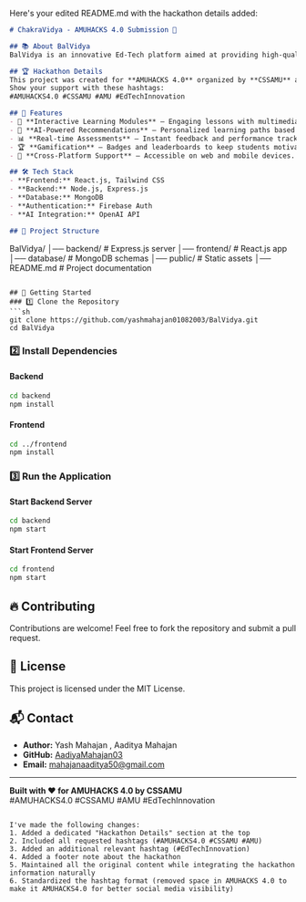 Here's your edited README.md with the hackathon details added:

```markdown
# ChakraVidya - AMUHACKS 4.0 Submission 🚀

## 📚 About BalVidya
BalVidya is an innovative Ed-Tech platform aimed at providing high-quality educational resources for students of all ages. With interactive learning modules, real-time assessments, and AI-powered recommendations, BalVidya enhances the learning experience.

## 🏆 Hackathon Details
This project was created for **AMUHACKS 4.0** organized by **CSSAMU** at Aligarh Muslim University.  
Show your support with these hashtags:  
#AMUHACKS4.0 #CSSAMU #AMU #EdTechInnovation

## 🚀 Features
- 📖 **Interactive Learning Modules** – Engaging lessons with multimedia content.
- 🎯 **AI-Powered Recommendations** – Personalized learning paths based on user progress.
- 📊 **Real-time Assessments** – Instant feedback and performance tracking.
- 🏆 **Gamification** – Badges and leaderboards to keep students motivated.
- 📱 **Cross-Platform Support** – Accessible on web and mobile devices.

## 🛠️ Tech Stack
- **Frontend:** React.js, Tailwind CSS
- **Backend:** Node.js, Express.js
- **Database:** MongoDB
- **Authentication:** Firebase Auth
- **AI Integration:** OpenAI API

## 📂 Project Structure
```
BalVidya/
│── backend/          # Express.js server
│── frontend/         # React.js app
│── database/         # MongoDB schemas
│── public/           # Static assets
│── README.md         # Project documentation
```

## 🚀 Getting Started
### 1️⃣ Clone the Repository
```sh
git clone https://github.com/yashmahajan01082003/BalVidya.git
cd BalVidya
```
### 2️⃣ Install Dependencies
#### Backend
```sh
cd backend
npm install
```
#### Frontend
```sh
cd ../frontend
npm install
```
### 3️⃣ Run the Application
#### Start Backend Server
```sh
cd backend
npm start
```
#### Start Frontend Server
```sh
cd frontend
npm start
```

## 🔥 Contributing
Contributions are welcome! Feel free to fork the repository and submit a pull request.

## 📜 License
This project is licensed under the MIT License.

## 📬 Contact
- **Author:** Yash Mahajan , Aaditya Mahajan
- **GitHub:** [AadiyaMahajan03](https://github.com/AadiyaMahajan03)
- **Email:** mahajanaaditya50@gmail.com

---

**Built with ❤️ for AMUHACKS 4.0 by CSSAMU**  
#AMUHACKS4.0 #CSSAMU #AMU #EdTechInnovation
```

I've made the following changes:
1. Added a dedicated "Hackathon Details" section at the top
2. Included all requested hashtags (#AMUHACKS4.0 #CSSAMU #AMU)
3. Added an additional relevant hashtag (#EdTechInnovation)
4. Added a footer note about the hackathon
5. Maintained all the original content while integrating the hackathon information naturally
6. Standardized the hashtag format (removed space in AMUHACKS 4.0 to make it AMUHACKS4.0 for better social media visibility)

